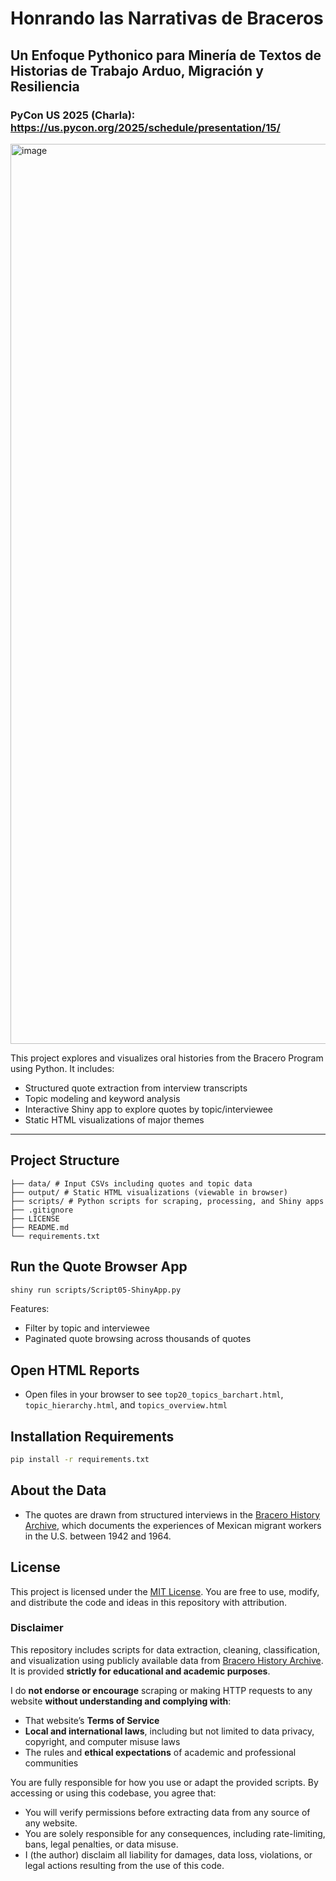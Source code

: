 # Honrando las Narrativas de Braceros
## Un Enfoque Pythonico para Minería de Textos de Historias de Trabajo Arduo, Migración y Resiliencia
### PyCon US 2025 (Charla): https://us.pycon.org/2025/schedule/presentation/15/

<img width="1440" alt="image" src="https://github.com/user-attachments/assets/fe75fbfb-1f64-4302-8f49-fbfd76c35c39" />

This project explores and visualizes oral histories from the Bracero Program using Python. It includes:

- Structured quote extraction from interview transcripts
- Topic modeling and keyword analysis
- Interactive Shiny app to explore quotes by topic/interviewee
- Static HTML visualizations of major themes

---

## Project Structure 
``` braceros-pycon2025/ 
├── data/ # Input CSVs including quotes and topic data
├── output/ # Static HTML visualizations (viewable in browser)
├── scripts/ # Python scripts for scraping, processing, and Shiny apps
├── .gitignore
├── LICENSE
├── README.md
└── requirements.txt
```

## Run the Quote Browser App

```bash
shiny run scripts/Script05-ShinyApp.py
```

Features:
- Filter by topic and interviewee
- Paginated quote browsing across thousands of quotes

## Open HTML Reports
- Open files in your browser to see `top20_topics_barchart.html`, `topic_hierarchy.html`, and `topics_overview.html`

## Installation Requirements
```bash
pip install -r requirements.txt
```

## About the Data
- The quotes are drawn from structured interviews in the [Bracero History Archive](https://braceroarchive.org), which documents the experiences of Mexican migrant workers in the U.S. between 1942 and 1964.

## License

This project is licensed under the [MIT License](https://opensource.org/licenses/MIT). You are free to use, modify, and distribute the code and ideas in this repository with attribution.

### Disclaimer

This repository includes scripts for data extraction, cleaning, classification, and visualization using publicly available data from [Bracero History Archive](https://braceroarchive.org). It is provided **strictly for educational and academic purposes**.

I do **not endorse or encourage** scraping or making HTTP requests to any website **without understanding and complying with**:

- That website’s **Terms of Service**
- **Local and international laws**, including but not limited to data privacy, copyright, and computer misuse laws
- The rules and **ethical expectations** of academic and professional communities

You are fully responsible for how you use or adapt the provided scripts. By accessing or using this codebase, you agree that:

- You will verify permissions before extracting data from any source of any website.
- You are solely responsible for any consequences, including rate-limiting, bans, legal penalties, or data misuse.
- I (the author) disclaim all liability for damages, data loss, violations, or legal actions resulting from the use of this code.
